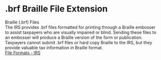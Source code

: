 # .brf Braille File Extension  

Braille (.brf) Files  
The IRS provides .brf files formatted for printing through a Braille embosser to assist taxpayers who are visually impaired or blind. Sending these files to an embosser will produce a Braille version of the form or publication. Taxpayers cannot submit .brf files or hard copy Braille to the IRS, but they provide valuable tax information in Braille format.  
[File Formats - IRS](https://www.irs.gov/uac/file-formats)  